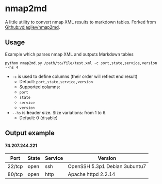 # nmap2md

A little utility to convert nmap XML results to markdown tables. Forked from [Github:vdjagilev/nmap2md](https://github.com/vdjagilev/nmap2md).

## Usage

Example which parses nmap XML and outputs Markdown tables

```
python nmap2md.py /path/to/file/test.xml -c port,state,service,version --hs 4
```

* `-c` is used to define columns (their order will reflect end result)
    * Default: `port,state,service,version`
    * Supported columns:
    * `port`
    * `state`
    * `service`
    * `version`
* `--hs` is **h**eader **s**ize. Size variations: from 1 to 6.
    * Default: 0 (disable)

## Output example

#### 74.207.244.221

| Port | State | Service | Version |
|------|-------|---------|---------|
| 22/tcp | open | ssh     | OpenSSH 5.3p1 Debian 3ubuntu7 |
| 80/tcp | open | http    | Apache httpd 2.2.14  |
